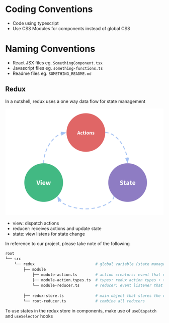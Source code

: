 # Coding Conventions

- Code using typescript
- Use CSS Modules for components instead of global CSS

# Naming Conventions

- React JSX files eg. `SomethingComponent.tsx`
- Javascript files eg. `something-functions.ts`
- Readme files eg. `SOMETHING_README.md`

## Redux 

In a nutshell, redux uses a one way data flow for state management

![one-way-data-flow](images/redux-one-way-data-flow.png)

- view: dispatch actions
- reducer: receives actions and update state
- state: view listens for state change

In reference to our project, please take note of the following

```bash
root
└── src
    └── redux                           # global variable (state management)
        ├── module              
            ├── module-action.ts        # action creators: event that describe something happened in the application
            ├── module-action.types.ts  # types: redux action types + typescript type definitions
            └── module-reducer.ts       # reducer: event listener that updates states based on event (action) received
    
        ├── redux-store.ts              # main object that stores the current Redux Application State
        └── root-reducer.ts             # combine all reducers
```

To use states in the redux store in components, make use of `useDispatch` and `useSelector` hooks

